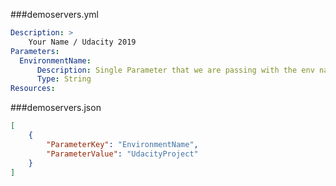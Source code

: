 ###demoservers.yml
```yaml
Description: >
    Your Name / Udacity 2019
Parameters:
  EnvironmentName:
      Description: Single Parameter that we are passing with the env name.
      Type: String
Resources:
```


###demoservers.json
```json
[
    {
        "ParameterKey": "EnvironmentName",
        "ParameterValue": "UdacityProject"
    }
]
```
